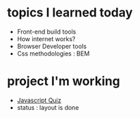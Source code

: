 # topics I learned today 
- Front-end build tools
- How internet works?
- Browser Developer tools
- Css methodologies : BEM

# project I'm working
- [Javascript Quiz](https://github.com/SaujanDulal/JsQuiz)
- status : layout is done
